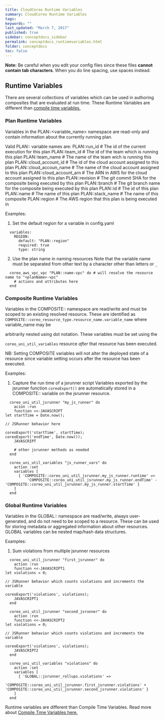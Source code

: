 ```yaml
---
title: CloudCoreo Runtime Variables
summary: CloudCoreo Runtime Variables
tags:
keywords: ""
last_updated: "March 7, 2017"
published: true
sidebar: conceptdocs_sidebar
permalink: conceptdocs_runtimevariables.html
folder: conceptdocs
toc: false
---
```


**Note:** Be careful when you edit your config files since these files **cannot contain tab characters**. When you do line spacing, use spaces instead. 

## Runtime Variables  

There are several collections of variables which can be used in authoring composites that are evaluated at run time. These Runtime Variables are different than [compile time variables.](http://kb.cloudcoreo.com/conceptdocs_variables.html)


### Plan Runtime Variables  

Variables in the PLAN::<variable_name> namespace are read-only and contain information
about the currently running plan.

Valid PLAN:: variable names are:
  PLAN::run_id              # The id of the current execution for this plan
  PLAN::team_id             # The id of the team which is running this plan
  PLAN::team_name           # The name of the team wich is running this plan
  PLAN::cloud_account_id    # The id of the cloud account assigned to this plan
  PLAN::cloud_accoun_name   # The name of the cloud account assigned to this plan
  PLAN::cloud_account_arn   # The ARN in AWS for the cloud account assigned to this plan
  PLAN::revision            # The git commit SHA for the composite being executed by this plan
  PLAN::branch              # The git branch name for the composite being executed by this plan
  PLAN::id                  # The id of this plan
  PLAN::name                # The name of this plan
  PLAN::stack_name          # The name of this composite
  PLAN::region              # The AWS region that this plan is being executed in

Examples:
  1. Set the default region for a variable in config.yaml

```
  variables:
    REGION:
      default: "PLAN::region"
      required: true
      type: string
```

  2. Use the plan name in naming resources
     Note that the variable name must be separated from other text by a character other
     than letters or `_`

```
  coreo_aws_vpc_vpc "PLAN::name-vpc" do # will resolve the resource name to "<planName>-vpc"
    # actions and attributes here
  end
```

### Composite Runtime Variables  

Variables in the COMPOSITE:: namespace are read/write and must be scoped to an existing resolved resource. These are identified as
`COMPOSITE::coreo_resource_type.resource_name.variable_name` where variable_name may be

arbitrarily nested using dot notation. These variables must be set using the

`coreo_uni_util_variables` resource _after_ that resource has been executed.

NB: Setting COMPOSITE variables will not alter the deployed state of a resource since variable setting occurs after the resource has been executed.

Examples:
  1. Capture the run time of a jsrunner script
     Variables exported by the jsrunner function `coreoExport()` are automatically stored
     in a COMPOSITE:: variable on the jsrunner resource.

```
  coreo_uni_util_jsrunner "my_js_runner" do
    acion :run
    function <<-JAVASCRIPT
let startTime = Date.now();

// JSRunner behavior here

coreoExport('startTime', startTime);
coreoExport('endTime', Date.now());
    JAVASCRIPT

    # other jsrunner methods as needed
  end

  coreo_uni_util_variables "js_runner_vars" do
    action :set
    variables [
      { 'COMPOSITE::coreo_uni_util_jsrunner.my_js_runner.runtime' =>
          'COMPOSITE::coreo_uni_util_jsrunner.my_js_runner.endTime' - 'COMPOSITE::coreo_uni_util_jsrunner.my_js_runner.startTime' }
    ]
  end
```

### Global Runtime Variables

Variables in the GLOBAL:: namespace are read/write, always user-generated, and do not need to be scoped to a resource. These can be used for storing metadata or aggregated information about other resources. GLOBAL variables can be nested map/hash data structures.  

Examples:
  1. Sum violations from multiple jsrunner resources

```
  coreo_uni_util_jsrunner "first_jsrunner" do
    action :run
    function <<-JAVASCRIPT1
let violations = 0;

// JSRunner behavior which counts violations and increments the variable

coreoExport('violations', violations);
    JAVASCRIPT1
  end

  coreo_uni_util_jsrunner "second_jsrunner" do
    action :run
    function <<-JAVASCRIPT2
let violations = 0;

// JSRunner behavior which counts violations and increments the variable

coreoExport('violations', violations);
    JAVASCRIPT2
  end

  coreo_uni_util_variables "violations" do
    action :set
    variables [
      { 'GLOBAL::jsrunner_rollups.violations' =>
          'COMPOSITE::coreo_uni_util_jsrunner.first_jsrunner.violations' + 'COMPOSITE::coreo_uni_util_jsrunner.second_jsrunner.violations' }
    ]
  end
```

Runtime variables are different than Compile Time Variables. Read more about [Compile Time Variables here.](http://kb.cloudcoreo.com/conceptdocs_variables.html)
